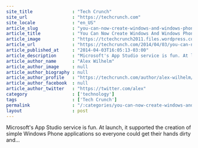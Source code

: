 ```yaml
---
site_title               : "Tech Crunch"
site_url                 : "https://techcrunch.com"
site_locale              : "en_US"
article_slug             : "you-can-now-create-windows-and-windows-phone-apps-in-one-go-with-microsofts-app-studio"
article_title            : "You Can Now Create Windows And Windows Phone Apps In One Go With Microsoft’s App Studio"
article_image            : "https://tctechcrunch2011.files.wordpress.com/2014/04/appstudio-list.jpg?w=682&h=400&crop=1"
article_url              : "https://techcrunch.com/2014/04/03/you-can-now-create-windows-and-windows-phone-apps-in-one-go-with-microsofts-app-studio/"
article_published_at     : "2014-04-03T16:05:13-03:00"
article_description      : "Microsoft's App Studio service is fun. At launch, it supported the creation of simple Windows Phone applications so everyone could get their hands dirty and..."
article_author_name      : "Alex Wilhelm"
article_author_image     : null
article_author_biography : null
article_author_profile   : "https://techcrunch.com/author/alex-wilhelm/"
article_author_facebook  : null
article_author_twitter   : "https://twitter.com/alex"
category                 : ['technology']
tags                     : ['Tech Crunch']
permalink                : "/:categories/you-can-now-create-windows-and-windows-phone-apps-in-one-go-with-microsofts-app-studio/"
layout                   : post
---
```


Microsoft's App Studio service is fun. At launch, it supported the creation of simple Windows Phone applications so everyone could get their hands dirty and...
